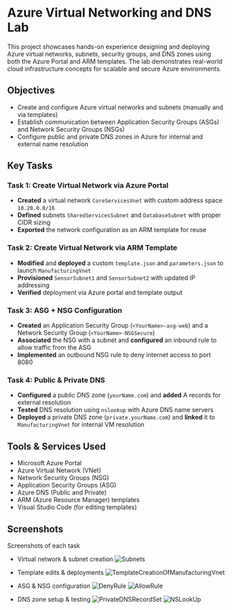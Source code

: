 # Azure Virtual Networking and DNS Lab

This project showcases hands-on experience designing and deploying Azure virtual networks, subnets, security groups, and DNS zones using both the Azure Portal and ARM templates. The lab demonstrates real-world cloud infrastructure concepts for scalable and secure Azure environments.

## Objectives

- Create and configure Azure virtual networks and subnets (manually and via templates)
- Establish communication between Application Security Groups (ASGs) and Network Security Groups (NSGs)
- Configure public and private DNS zones in Azure for internal and external name resolution

## Key Tasks

### Task 1: Create Virtual Network via Azure Portal
- **Created** a virtual network `CoreServicesVnet` with custom address space `10.20.0.0/16`
- **Defined** subnets `SharedServicesSubnet` and `DatabaseSubnet` with proper CIDR sizing
- **Exported** the network configuration as an ARM template for reuse

### Task 2: Create Virtual Network via ARM Template
- **Modified** and **deployed** a custom `template.json` and `parameters.json` to launch `ManufacturingVnet`
- **Provisioned** `SensorSubnet1` and `SensorSubnet2` with updated IP addressing
- **Verified** deployment via Azure portal and template output

### Task 3: ASG + NSG Configuration
- **Created** an Application Security Group (`<YourName>-asg-web`) and a Network Security Group (`<YourName>-NSGSecure`)
- **Associated** the NSG with a subnet and **configured** an inbound rule to allow traffic from the ASG
- **Implemented** an outbound NSG rule to deny internet access to port 8080

### Task 4: Public & Private DNS
- **Configured** a public DNS zone (`yourName.com`) and **added** A records for external resolution
- **Tested** DNS resolution using `nslookup` with Azure DNS name servers
- **Deployed** a private DNS zone (`private.yourName.com`) and **linked** it to `ManufacturingVnet` for internal VM resolution

## Tools & Services Used

- Microsoft Azure Portal
- Azure Virtual Network (VNet)
- Network Security Groups (NSG)
- Application Security Groups (ASG)
- Azure DNS (Public and Private)
- ARM (Azure Resource Manager) templates
- Visual Studio Code (for editing templates)

## Screenshots

Screenshots of each task
- Virtual network & subnet creation
  ![Subnets](https://github.com/user-attachments/assets/1d088171-dfe9-472b-b47e-1ba9ed41a4b4)

- Template edits & deployments
![TemplateCreationOfManufacturingVnet](https://github.com/user-attachments/assets/99686eb3-1185-461f-af9e-17e11a911aca)

- ASG & NSG configuration
![DenyRule](https://github.com/user-attachments/assets/7f9e2350-1d99-4e73-b1e0-ded76cd838e9)
![AllowRule](https://github.com/user-attachments/assets/82262423-84ff-413e-99e8-0ff868fae859)

- DNS zone setup & testing
![PrivateDNSRecordSet](https://github.com/user-attachments/assets/3fc7078a-14fb-427c-9144-e641b4e6a6fa)
![NSLookUp](https://github.com/user-attachments/assets/2f88001d-acea-40bc-9360-03a9ee861ba4)




